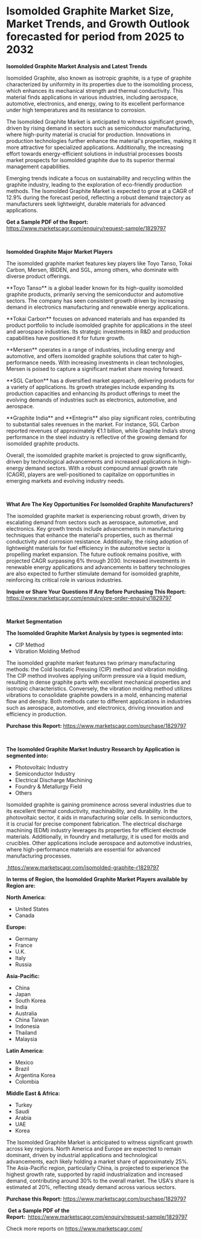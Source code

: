 <p><h1>Isomolded Graphite Market Size, Market Trends, and Growth Outlook forecasted for period from 2025 to 2032</h1></p><p><strong>Isomolded Graphite Market Analysis and Latest Trends</strong></p>
<p><p>Isomolded Graphite, also known as isotropic graphite, is a type of graphite characterized by uniformity in its properties due to the isomolding process, which enhances its mechanical strength and thermal conductivity. This material finds applications in various industries, including aerospace, automotive, electronics, and energy, owing to its excellent performance under high temperatures and its resistance to corrosion.</p><p>The Isomolded Graphite Market is anticipated to witness significant growth, driven by rising demand in sectors such as semiconductor manufacturing, where high-purity material is crucial for production. Innovations in production technologies further enhance the material's properties, making it more attractive for specialized applications. Additionally, the increasing effort towards energy-efficient solutions in industrial processes boosts market prospects for isomolded graphite due to its superior thermal management capabilities.</p><p>Emerging trends indicate a focus on sustainability and recycling within the graphite industry, leading to the exploration of eco-friendly production methods. The Isomolded Graphite Market is expected to grow at a CAGR of 12.9% during the forecast period, reflecting a robust demand trajectory as manufacturers seek lightweight, durable materials for advanced applications.</p></p>
<p><strong>Get a Sample PDF of the Report:&nbsp;</strong> <a href="https://www.marketscagr.com/enquiry/request-sample/1829797?utm_campaign=2180&utm_medium=2&utm_source=Github&utm_content=ia&utm_term=31012025&utm_id=isomolded-graphite">https://www.marketscagr.com/enquiry/request-sample/1829797</a></p>
<p>&nbsp;</p>
<p><strong>Isomolded Graphite Major Market Players</strong></p>
<p><p>The isomolded graphite market features key players like Toyo Tanso, Tokai Carbon, Mersen, IBIDEN, and SGL, among others, who dominate with diverse product offerings. </p><p>**Toyo Tanso** is a global leader known for its high-quality isomolded graphite products, primarily serving the semiconductor and automotive sectors. The company has seen consistent growth driven by increasing demand in electronics manufacturing and renewable energy applications.</p><p>**Tokai Carbon** focuses on advanced materials and has expanded its product portfolio to include isomolded graphite for applications in the steel and aerospace industries. Its strategic investments in R&D and production capabilities have positioned it for future growth.</p><p>**Mersen** operates in a range of industries, including energy and automotive, and offers isomolded graphite solutions that cater to high-performance needs. With increasing investments in clean technologies, Mersen is poised to capture a significant market share moving forward.</p><p>**SGL Carbon** has a diversified market approach, delivering products for a variety of applications. Its growth strategies include expanding its production capacities and enhancing its product offerings to meet the evolving demands of industries such as electronics, automotive, and aerospace.</p><p>**Graphite India** and **Entegris** also play significant roles, contributing to substantial sales revenues in the market. For instance, SGL Carbon reported revenues of approximately €1.1 billion, while Graphite India’s strong performance in the steel industry is reflective of the growing demand for isomolded graphite products.</p><p>Overall, the isomolded graphite market is projected to grow significantly, driven by technological advancements and increased applications in high-energy demand sectors. With a robust compound annual growth rate (CAGR), players are well-positioned to capitalize on opportunities in emerging markets and evolving industry needs.</p></p>
<p>&nbsp;</p>
<p><strong>What Are The Key Opportunities For Isomolded Graphite Manufacturers?</strong></p>
<p><p>The isomolded graphite market is experiencing robust growth, driven by escalating demand from sectors such as aerospace, automotive, and electronics. Key growth trends include advancements in manufacturing techniques that enhance the material's properties, such as thermal conductivity and corrosion resistance. Additionally, the rising adoption of lightweight materials for fuel efficiency in the automotive sector is propelling market expansion. The future outlook remains positive, with projected CAGR surpassing 6% through 2030. Increased investments in renewable energy applications and advancements in battery technologies are also expected to further stimulate demand for isomolded graphite, reinforcing its critical role in various industries.</p></p>
<p><strong>Inquire or Share Your Questions If Any Before Purchasing This Report:</strong> <a href="https://www.marketscagr.com/enquiry/pre-order-enquiry/1829797?utm_campaign=2180&utm_medium=2&utm_source=Github&utm_content=ia&utm_term=31012025&utm_id=isomolded-graphite">https://www.marketscagr.com/enquiry/pre-order-enquiry/1829797</a></p>
<p>&nbsp;</p>
<p><strong>Market Segmentation</strong></p>
<p><strong>The Isomolded Graphite Market Analysis by types is segmented into:</strong></p>
<p><ul><li>CIP Method</li><li>Vibration Molding Method</li></ul></p>
<p><p>The isomolded graphite market features two primary manufacturing methods: the Cold Isostatic Pressing (CIP) method and vibration molding. The CIP method involves applying uniform pressure via a liquid medium, resulting in dense graphite parts with excellent mechanical properties and isotropic characteristics. Conversely, the vibration molding method utilizes vibrations to consolidate graphite powders in a mold, enhancing material flow and density. Both methods cater to different applications in industries such as aerospace, automotive, and electronics, driving innovation and efficiency in production.</p></p>
<p><strong>Purchase this Report:&nbsp;</strong><a href="https://www.marketscagr.com/purchase/1829797?utm_campaign=2180&utm_medium=2&utm_source=Github&utm_content=ia&utm_term=31012025&utm_id=isomolded-graphite">https://www.marketscagr.com/purchase/1829797</a></p>
<p>&nbsp;</p>
<p><strong>The Isomolded Graphite Market Industry Research by Application is segmented into:</strong></p>
<p><ul><li>Photovoltaic Industry</li><li>Semiconductor Industry</li><li>Electrical Discharge Machining</li><li>Foundry & Metallurgy Field</li><li>Others</li></ul></p>
<p><p>Isomolded graphite is gaining prominence across several industries due to its excellent thermal conductivity, machinability, and durability. In the photovoltaic sector, it aids in manufacturing solar cells. In semiconductors, it is crucial for precise component fabrication. The electrical discharge machining (EDM) industry leverages its properties for efficient electrode materials. Additionally, in foundry and metallurgy, it is used for molds and crucibles. Other applications include aerospace and automotive industries, where high-performance materials are essential for advanced manufacturing processes.</p></p>
<p><a href="https://www.marketscagr.com/isomolded-graphite-r1829797?utm_campaign=2180&utm_medium=2&utm_source=Github&utm_content=ia&utm_term=31012025&utm_id=isomolded-graphite">&nbsp;https://www.marketscagr.com/isomolded-graphite-r1829797</a></p>
<p><strong>In terms of Region, the Isomolded Graphite Market Players available by Region are:</strong></p>
<p>
    <p> <strong> North America: </strong>
        <ul>
            <li>United States</li>
            <li>Canada</li>
        </ul>
        </p> 
    <p> <strong> Europe: </strong>
        <ul>
            <li>Germany</li>
            <li>France</li>
            <li>U.K.</li>
            <li>Italy</li>
            <li>Russia</li>
        </ul>
        </p> 
    <p> <strong> Asia-Pacific: </strong>
        <ul>
            <li>China</li>
            <li>Japan</li>
            <li>South Korea</li>
            <li>India</li>
            <li>Australia</li>
            <li>China Taiwan</li>
            <li>Indonesia</li>
            <li>Thailand</li>
            <li>Malaysia</li>
        </ul>
        </p> 
    <p> <strong> Latin America: </strong>
        <ul>
            <li>Mexico</li>
            <li>Brazil</li>
            <li>Argentina Korea</li>
            <li>Colombia</li>
        </ul>
        </p> 
    <p> <strong> Middle East & Africa: </strong>
        <ul>
            <li>Turkey</li>
            <li>Saudi</li>
            <li>Arabia</li>
            <li>UAE</li>
            <li>Korea</li>
        </ul>
    </p>
    </p>
<p><p>The Isomolded Graphite Market is anticipated to witness significant growth across key regions. North America and Europe are expected to remain dominant, driven by industrial applications and technological advancements, each likely holding a market share of approximately 25%. The Asia-Pacific region, particularly China, is projected to experience the highest growth rate, supported by rapid industrialization and increased demand, contributing around 30% to the overall market. The USA's share is estimated at 20%, reflecting steady demand across various sectors.</p></p>
<p><strong>Purchase this Report: </strong><a href="https://www.marketscagr.com/purchase/1829797?utm_campaign=2180&utm_medium=2&utm_source=Github&utm_content=ia&utm_term=31012025&utm_id=isomolded-graphite">https://www.marketscagr.com/purchase/1829797</a></p>
<p>&nbsp;<strong>Get a Sample PDF of the Report:&nbsp;&nbsp;</strong><a href="https://www.marketscagr.com/enquiry/request-sample/1829797?utm_campaign=2180&utm_medium=2&utm_source=Github&utm_content=ia&utm_term=31012025&utm_id=isomolded-graphite">https://www.marketscagr.com/enquiry/request-sample/1829797</a></p>
<p><strong></strong></p>
<p>Check more reports on <a href="https://www.marketscagr.com/?utm_campaign=2180&utm_medium=2&utm_source=Github&utm_content=ia&utm_term=31012025&utm_id=isomolded-graphite">https://www.marketscagr.com/</a></p>